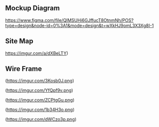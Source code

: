 


## Mockup Diagram

https://www.figma.com/file/QlMSUHi6GJffucT8OtnmNh/POS?type=design&node-id=0%3A1&mode=design&t=wXkHJ9omL3X3Xg8I-1

## Site Map

https://imgur.com/a/dXBeLTY)

## Wire Frame
(https://imgur.com/3Kosb0J.png)

(https://imgur.com/YfQpf9v.png)

(https://imgur.com/ZCPtgGu.png)

(https://imgur.com/1b34H3o.png)

(https://imgur.com/dWCzo3p.png)




